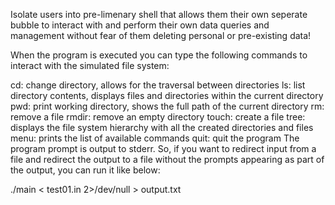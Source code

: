 Isolate users into pre-limenary shell that allows them their own seperate bubble to interact with and perform their own data queries and management without fear of them deleting personal or pre-existing data!

When the program is executed you can type the following commands to interact with the simulated file system:

cd: change directory, allows for the traversal between directories
ls: list directory contents, displays files and directories within the current directory
pwd: print working directory, shows the full path of the current directory
rm: remove a file
rmdir: remove an empty directory
touch: create a file
tree: displays the file system hierarchy with all the created directories and files
menu: prints the list of available commands
quit: quit the program
The program prompt is output to stderr. So, if you want to redirect input from a file and redirect the output to a file without the prompts appearing as part of the output, you can run it like below:

./main < test01.in 2>/dev/null > output.txt
